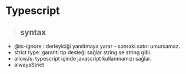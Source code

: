 # Typescript

> ## syntax

- @ts-ignore : derleyiciği yanıltmaya yarar - sonraki satırı umursamaz.
- strict type: garanti tip desteği sağlar string se string gibi.
- allowJs: typescript içinde javascript kullanmamızı sağlar.
- alwaysStrict
